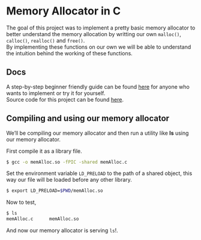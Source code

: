 # Memory Allocator in C

The goal of this project was to implement a pretty basic memory allocator to better understand the memory allocation by writting our own `malloc()`, `calloc()`, `realloc()` and `free()`. <br/>
By implementing these functions on our own we will be able to understand the intuition behind the working of these functions.

## Docs

A step-by-step beginner friendly guide can be found [here](https://github.com/Harshitv21/Memory-Allocator-In-C/blob/main/Docs/Memory%20Allocator.md) for anyone who wants to implement or try it for yourself. <br/>
Source code for this project can be found [here](https://github.com/Harshitv21/Memory-Allocator-In-C/blob/main/src/memAlloc.c).

## Compiling and using our memory allocator

We’ll be compiling our memory allocator and then run a utility like **ls** using our memory allocator.

First compile it as a library file.

```bash
$ gcc -o memAlloc.so -fPIC -shared memAlloc.c
```

Set the environment variable `LD_PRELOAD` to the path of a shared object, this way our file will be loaded before any other library.

```bash
$ export LD_PRELOAD=$PWD/memAlloc.so
```

Now to test,

```bash
$ ls
memAlloc.c		memAlloc.so
```

And now our memory allocator is serving `ls`!.
